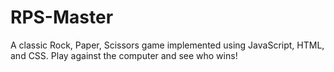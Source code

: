 # RPS-Master
A classic Rock, Paper, Scissors game implemented using JavaScript, HTML, and CSS. Play against the computer and see who wins!
